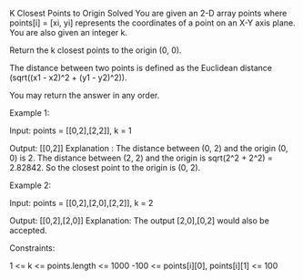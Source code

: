 K Closest Points to Origin
Solved 
You are given an 2-D array points where points[i] = [xi, yi] represents the coordinates of a point on an X-Y axis plane. You are also given an integer k.

Return the k closest points to the origin (0, 0).

The distance between two points is defined as the Euclidean distance (sqrt((x1 - x2)^2 + (y1 - y2)^2)).

You may return the answer in any order.

Example 1:



Input: points = [[0,2],[2,2]], k = 1

Output: [[0,2]]
Explanation : The distance between (0, 2) and the origin (0, 0) is 2. The distance between (2, 2) and the origin is sqrt(2^2 + 2^2) = 2.82842. So the closest point to the origin is (0, 2).

Example 2:

Input: points = [[0,2],[2,0],[2,2]], k = 2

Output: [[0,2],[2,0]]
Explanation: The output [2,0],[0,2] would also be accepted.

Constraints:

1 <= k <= points.length <= 1000
-100 <= points[i][0], points[i][1] <= 100

